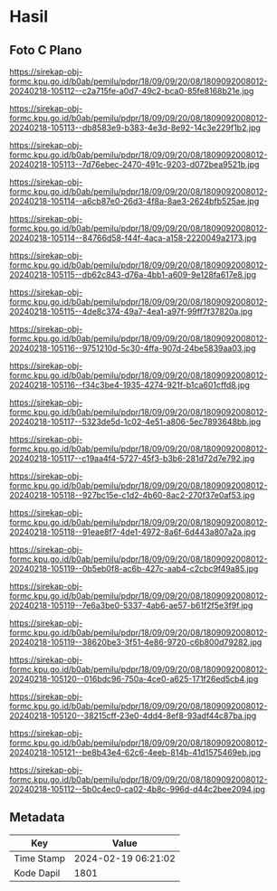 # Hasil

## Foto C Plano

https://sirekap-obj-formc.kpu.go.id/b0ab/pemilu/pdpr/18/09/09/20/08/1809092008012-20240218-105112--c2a715fe-a0d7-49c2-bca0-85fe8168b21e.jpg

https://sirekap-obj-formc.kpu.go.id/b0ab/pemilu/pdpr/18/09/09/20/08/1809092008012-20240218-105113--db8583e9-b383-4e3d-8e92-14c3e229f1b2.jpg

https://sirekap-obj-formc.kpu.go.id/b0ab/pemilu/pdpr/18/09/09/20/08/1809092008012-20240218-105113--7d76ebec-2470-491c-9203-d072bea9521b.jpg

https://sirekap-obj-formc.kpu.go.id/b0ab/pemilu/pdpr/18/09/09/20/08/1809092008012-20240218-105114--a6cb87e0-26d3-4f8a-8ae3-2624bfb525ae.jpg

https://sirekap-obj-formc.kpu.go.id/b0ab/pemilu/pdpr/18/09/09/20/08/1809092008012-20240218-105114--84766d58-f44f-4aca-a158-2220049a2173.jpg

https://sirekap-obj-formc.kpu.go.id/b0ab/pemilu/pdpr/18/09/09/20/08/1809092008012-20240218-105115--db62c843-d76a-4bb1-a609-9e128fa617e8.jpg

https://sirekap-obj-formc.kpu.go.id/b0ab/pemilu/pdpr/18/09/09/20/08/1809092008012-20240218-105115--4de8c374-49a7-4ea1-a97f-99ff7f37820a.jpg

https://sirekap-obj-formc.kpu.go.id/b0ab/pemilu/pdpr/18/09/09/20/08/1809092008012-20240218-105116--9751210d-5c30-4ffa-907d-24be5839aa03.jpg

https://sirekap-obj-formc.kpu.go.id/b0ab/pemilu/pdpr/18/09/09/20/08/1809092008012-20240218-105116--f34c3be4-1935-4274-921f-b1ca601cffd8.jpg

https://sirekap-obj-formc.kpu.go.id/b0ab/pemilu/pdpr/18/09/09/20/08/1809092008012-20240218-105117--5323de5d-1c02-4e51-a806-5ec7893648bb.jpg

https://sirekap-obj-formc.kpu.go.id/b0ab/pemilu/pdpr/18/09/09/20/08/1809092008012-20240218-105117--c19aa4f4-5727-45f3-b3b6-281d72d7e792.jpg

https://sirekap-obj-formc.kpu.go.id/b0ab/pemilu/pdpr/18/09/09/20/08/1809092008012-20240218-105118--927bc15e-c1d2-4b60-8ac2-270f37e0af53.jpg

https://sirekap-obj-formc.kpu.go.id/b0ab/pemilu/pdpr/18/09/09/20/08/1809092008012-20240218-105118--91eae8f7-4de1-4972-8a6f-6d443a807a2a.jpg

https://sirekap-obj-formc.kpu.go.id/b0ab/pemilu/pdpr/18/09/09/20/08/1809092008012-20240218-105119--0b5eb0f8-ac6b-427c-aab4-c2cbc9f49a85.jpg

https://sirekap-obj-formc.kpu.go.id/b0ab/pemilu/pdpr/18/09/09/20/08/1809092008012-20240218-105119--7e6a3be0-5337-4ab6-ae57-b61f2f5e3f9f.jpg

https://sirekap-obj-formc.kpu.go.id/b0ab/pemilu/pdpr/18/09/09/20/08/1809092008012-20240218-105119--38620be3-3f51-4e86-9720-c6b800d79282.jpg

https://sirekap-obj-formc.kpu.go.id/b0ab/pemilu/pdpr/18/09/09/20/08/1809092008012-20240218-105120--016bdc96-750a-4ce0-a625-171f26ed5cb4.jpg

https://sirekap-obj-formc.kpu.go.id/b0ab/pemilu/pdpr/18/09/09/20/08/1809092008012-20240218-105120--38215cff-23e0-4dd4-8ef8-93adf44c87ba.jpg

https://sirekap-obj-formc.kpu.go.id/b0ab/pemilu/pdpr/18/09/09/20/08/1809092008012-20240218-105121--be8b43e4-62c6-4eeb-814b-41d1575469eb.jpg

https://sirekap-obj-formc.kpu.go.id/b0ab/pemilu/pdpr/18/09/09/20/08/1809092008012-20240218-105112--5b0c4ec0-ca02-4b8c-996d-d44c2bee2094.jpg


## Metadata

| Key        | Value               |
| ---------- | ------------------- |
| Time Stamp | 2024-02-19 06:21:02 |
| Kode Dapil | 1801                |



